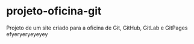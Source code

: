 # projeto-oficina-git
 Projeto de um site criado para a oficina de Git, GitHub, GitLab e GitPages
efyeryeryeyeyey
